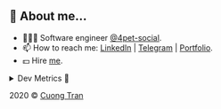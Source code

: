 ## 🦄 About me...

- 🧑🏻‍💻 Software engineer [@4pet-social](https://github.com/4pet-social).
- 📫 How to reach me: [LinkedIn](https://linkedin.com/in/103cuong) | [Telegram](https://t.me/cuong103) | [Portfolio](https://103cuong.github.io/).
- 💵 Hire [me](mailto:103cuong@gmail.com).

<details><summary>Dev Metrics 💅</summary>

<!--START_SECTION:waka-->
![Profile Views](http://img.shields.io/badge/Profile%20Views-73-blue)

![Lines of code](https://img.shields.io/badge/From%20Hello%20World%20I%27ve%20Written-17.5%20million%20lines%20of%20code-blue)

**🐱 My Github Data** 

> 🏆 2,175 Contributions in the Year 2020
 > 
> 📦 496.4 kB Used in Github's Storage 
 > 
> 💼 Opted to Hire
 > 
> 📜 150 Public Repositories
 > 
> 🔑 0 Private Repository 
 > 
**I'm a Night 🦉** 

```text
🌞 Morning    75 commits     ███░░░░░░░░░░░░░░░░░░░░░░   12.69% 
🌆 Daytime    184 commits    ███████░░░░░░░░░░░░░░░░░░   31.13% 
🌃 Evening    216 commits    █████████░░░░░░░░░░░░░░░░   36.55% 
🌙 Night      116 commits    █████░░░░░░░░░░░░░░░░░░░░   19.63%

```
📅 **I'm Most Productive on Thursday** 

```text
Monday       62 commits     ██░░░░░░░░░░░░░░░░░░░░░░░   10.49% 
Tuesday      93 commits     ████░░░░░░░░░░░░░░░░░░░░░   15.74% 
Wednesday    66 commits     ██░░░░░░░░░░░░░░░░░░░░░░░   11.17% 
Thursday     116 commits    █████░░░░░░░░░░░░░░░░░░░░   19.63% 
Friday       79 commits     ███░░░░░░░░░░░░░░░░░░░░░░   13.37% 
Saturday     79 commits     ███░░░░░░░░░░░░░░░░░░░░░░   13.37% 
Sunday       96 commits     ████░░░░░░░░░░░░░░░░░░░░░   16.24%

```


📊 **This Week I Spent My Time On** 

```text
⌚︎ Time Zone: Asia/Ho_Chi_Minh

💬 Programming Languages: 
TypeScript               18 hrs 12 mins      ███████████████░░░░░░░░░░   62.63% 
Go                       5 hrs 1 min         ████░░░░░░░░░░░░░░░░░░░░░   17.28% 
YAML                     1 hr 56 mins        █░░░░░░░░░░░░░░░░░░░░░░░░   6.7% 
Markdown                 1 hr 26 mins        █░░░░░░░░░░░░░░░░░░░░░░░░   4.95% 
JSON                     49 mins             ░░░░░░░░░░░░░░░░░░░░░░░░░   2.84%

🔥 Editors: 
WebStorm                 15 hrs 5 mins       █████████████░░░░░░░░░░░░   51.9% 
VS Code                  9 hrs 13 mins       ████████░░░░░░░░░░░░░░░░░   31.74% 
GoLand                   4 hrs 44 mins       ████░░░░░░░░░░░░░░░░░░░░░   16.33% 
Sublime Text             0 secs              ░░░░░░░░░░░░░░░░░░░░░░░░░   0.03%

```

**I Mostly Code in TypeScript** 

```text
TypeScript               49 repos            ████████████░░░░░░░░░░░░░   50.0% 
JavaScript               20 repos            █████░░░░░░░░░░░░░░░░░░░░   20.41% 
Go                       15 repos            ███░░░░░░░░░░░░░░░░░░░░░░   15.31% 
Dockerfile               4 repos             █░░░░░░░░░░░░░░░░░░░░░░░░   4.08% 
Shell                    3 repos             ░░░░░░░░░░░░░░░░░░░░░░░░░   3.06%

```



<!--END_SECTION:waka-->
</details>

2020 © [Cuong Tran](https://github.com/103cuong)
